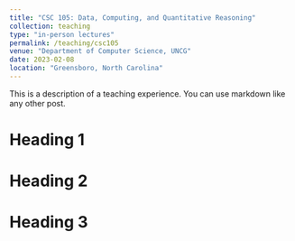 ```yaml
---
title: "CSC 105: Data, Computing, and Quantitative Reasoning"
collection: teaching
type: "in-person lectures"
permalink: /teaching/csc105
venue: "Department of Computer Science, UNCG"
date: 2023-02-08
location: "Greensboro, North Carolina"
---
```


This is a description of a teaching experience. You can use markdown like any other post.

Heading 1
======

Heading 2
======

Heading 3
======
